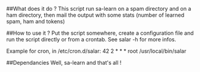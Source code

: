 ##What does it do ?
This script run sa-learn on a spam directory and on a ham directory, then mail
the output with some stats (number of learned spam, ham and tokens)

##How to use it ?
Put the script somewhere, create a configuration file and run the script
directly or from a crontab. See salar -h for more infos.

Example for cron, in /etc/cron.d/salar:
42 2 * * * root /usr/local/bin/salar

##Dependancies
Well, sa-learn and that's all !
